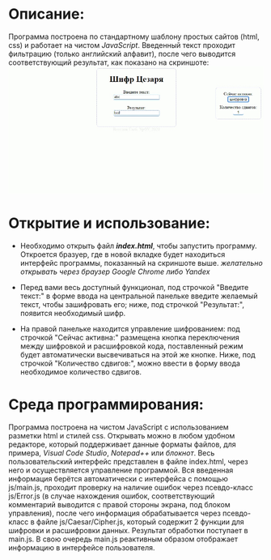 # Описание:
Программа построена по стандартному шаблону простых сайтов (html, css) и работает на чистом *JavaScript*. Введенный текст проходит фильтрацию (только английский алфавит), после чего выводится соответствующий результат, как показано на скриншоте:
![Пример](example.jpg "Пример")

# Открытие и использование:
* Необходимо открыть файл ___index.html___, чтобы запустить программу. Откроется бразуер, где в новой вкладке будет находиться интерфейс программы, показанный на скриншоте выше. 
*желательно открывать через браузер Google Chrome либо Yandex*

* Перед вами весь доступный функционал, под строчкой "Введите текст:" в форме ввода на центральной панельке введите желаемый текст, чтобы зашифровать его; ниже, под строчкой "Результат:", появится необходимый шифр. 
* На правой панельке находится управление шифрованием: под строчкой "Сейчас активна:" размещена кнопка переключения между шифровкой и расшифровкой кода, поставленный режим будет автоматически высвечиваться на этой же кнопке. Ниже, под строчкой "Количество сдвигов:", можно ввести в форму ввода необходимое количество сдвигов.

# Среда программирования: 
Программа построена на чистом JavaScript с использованием разметки html и стилей css. Открывать можно в любом удобном редакторе, который поддерживает данные форматы файлов, для примера, *Visual Code Studio*, *Notepad++* или *блокнот*. Весь пользовательский интерфейс представлен в файле index.html, через него и осуществляется управление программой. Вся введенная информация берётся автоматически с интерфейса с помощью js/main.js, проходит проверку на наличие ошибок через псевдо-класс js/Error.js (в случае нахождения ошибок, соответствующий комментарий выводится с правой стороны экрана, под блоком управления), после чего информация обрабатывается через псевдо-класс в файле js/Caesar/Cipher.js, который содержит 2 функции для шифровки и расшифровки данных. Результат обработки поступает в main.js. В свою очередь main.js реактивным образом отображает информацию в интерфейсе пользователя.
